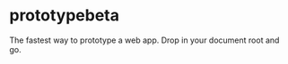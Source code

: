 prototypebeta
=============

The fastest way to prototype a web app. Drop in your document root and go.
